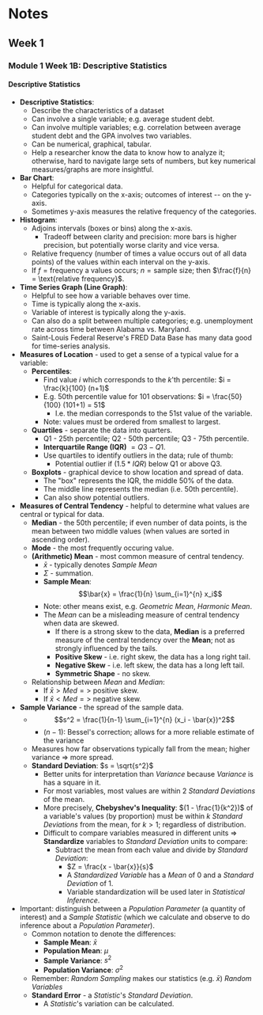 # Notes
## Week 1
### Module 1 Week 1B: Descriptive Statistics
#### Descriptive Statistics
- **Descriptive Statistics**:
  - Describe the characteristics of a dataset
  - Can involve a single variable; e.g. average student debt.
  - Can involve multiple variables; e.g. correlation between average student 
    debt and the GPA involves two variables. 
  - Can be numerical, graphical, tabular.
  - Help a researcher know the data to know how to analyze it; otherwise, 
    hard to navigate large sets of numbers, but key numerical 
    measures/graphs are more insightful.
- **Bar Chart**:
  - Helpful for categorical data.
  - Categories typically on the x-axis; outcomes of interest -- on the y-axis.
  - Sometimes y-axis measures the relative frequency of the categories.
- **Histogram**:
  - Adjoins intervals (boxes or bins) along the x-axis.
    - Tradeoff between clarity and precision: more bars is higher precision, 
      but potentially worse clarity and vice versa.
  - Relative frequency (number of times a value occurs out of all data points)
    of the values within each interval on the y-axis.
  - If $f = \text{frequency a values occurs}$; $n = \text{sample size}$; 
    then $\frac{f}{n} = \text{relative frequency}$. 
- **Time Series Graph (Line Graph)**:
  - Helpful to see how a variable behaves over time.
  - Time is typically along the x-axis.
  - Variable of interest is typically along the y-axis.
  - Can also do a split between multiple categories; e.g. unemployment rate 
    across time between Alabama vs. Maryland.
  - Saint-Louis Federal Reserve's FRED Data Base has many data good for 
    time-series analysis.
- **Measures of Location** - used to get a sense of a typical value for a 
  variable:
  - **Percentiles**:
    - Find value $i$ which corresponds to the $k$'th percentile: $i = \frac{k}{100} (n+1)$
    - E.g. 50th percentile value for 101 observations: $i = \frac{50}{100} (101+1) = 51$
      - I.e. the median corresponds to the 51st value of the variable.
    - Note: values must be ordered from smallest to largest.
  - **Quartiles** - separate the data into quarters.
    - Q1 - 25th percentile; Q2 - 50th percentile; Q3 - 75th percentile.
    - **Interquartile Range (IQR)** $= Q3 - Q1$.
    - Use quartiles to identify outliers in the data; rule of thumb: 
      - Potential outlier if $(1.5 * IQR)$ below Q1 or above Q3.
  - **Boxplots** - graphical device to show location and spread of data.
    - The "box" represents the IQR, the middle 50% of the data.
    - The middle line represents the median (i.e. 50th percentile).
    - Can also show potential outliers.
- **Measures of Central Tendency** - helpful to determine what values are 
  central or typical for data.
  - **Median** - the 50th percentile; if even number of data points, is the 
    mean between two middle values (when values are sorted in ascending order). 
  - **Mode** - the most frequently occuring value.
  - **(Arithmetic) Mean** - most common measure of central tendency.
    - $\bar{x}$ - typically denotes *Sample Mean*
    - $\Sigma$ - summation. 
    - **Sample Mean**: $$\bar{x} = \frac{1}{n} \sum_{i=1}^{n} x_i$$
    - Note: other means exist, e.g. *Geometric Mean*, *Harmonic Mean*.
    - The *Mean* can be a misleading measure of central tendency when data are 
      skewed.
      - If there is a strong skew to the data, 
        **Median** is a preferred measure of the central tendency over the 
        **Mean**; not as strongly influenced by the tails.
      - **Positive Skew** - i.e. right skew, the data has a long right tail.
      - **Negative Skew** - i.e. left skew, the data has a long left tail.
      - **Symmetric Shape** - no skew.
  - Relationship between *Mean* and *Median*:
    - If $\bar{x} \gt Med =>$ positive skew.
    - If $\bar{x} \lt Med =>$ negative skew.
- **Sample Variance** - the spread of the sample data.
  - $$s^2 = \frac{1}{n-1} \sum_{i=1}^{n} (x_i - \bar{x})^2$$
    - $(n-1)$: Bessel's correction; allows for a more reliable estimate of 
      the variance
  - Measures how far observations typically fall from the mean; higher 
    variance => more spread.
  - **Standard Deviation**: $s = \sqrt{s^2}$
    - Better units for interpretation than *Variance* because *Variance* is 
      has a square in it.
    - For most variables, most values are within 2 *Standard Deviations* of 
      the mean.
    - More precisely, **Chebyshev's Inequality**: $(1 - \frac{1}{k^2})$ of a 
      variable's values (by proportion) must be within $k$ *Standard 
      Deviations* from the mean, for $k \gt 1$; regardless of distribution.
    - Difficult to compare variables measured in different units => 
      **Standardize** variables to *Standard Deviation* units to compare:
      - Subtract the mean from each value and divide by *Standard Deviation*:
        - $Z = \frac{x - \bar{x}}{s}$
        - A *Standardized Variable* has a *Mean* of $0$ and a *Standard 
          Deviation* of $1$.
        - Variable standardization will be used later in *Statistical Inference*.
- Important: distinguish between a *Population Parameter* (a quantity of 
  interest) and a *Sample Statistic* (which we calculate and observe to do 
  inference about a *Population Parameter*).
  - Common notation to denote the differences:
    - **Sample Mean**: $\bar{x}$ 
    - **Population Mean**: $\mu$ 
    - **Sample Variance**: $s^2$
    - **Population Variance**: $\sigma^2$
  - Remember: *Random Sampling* makes our statistics (e.g. $\bar{x}$) *Random 
    Variables*
  - **Standard Error** - a *Statistic*'s *Standard Deviation*.
    - A *Statistic*'s variation can be calculated.